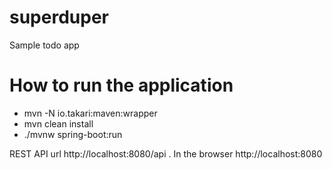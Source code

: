 # superduper
Sample todo app

# How to run the application

* mvn -N io.takari:maven:wrapper
* mvn clean install
* ./mvnw spring-boot:run

REST API url http://localhost:8080/api . In the browser http://localhost:8080



